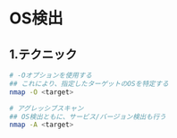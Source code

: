 # OS検出
## 1.テクニック
```bash
# -Oオプションを使用する
## これにより、指定したターゲットのOSを特定する
nmap -O <target>
```
```bash
# アグレッシブスキャン
## OS検出ともに、サービス/バージョン検出も行う
nmap -A <target>
```
